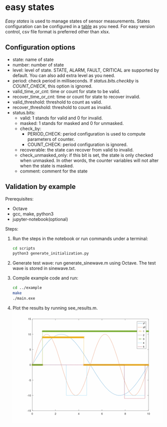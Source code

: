 # easy states

*Easy states* is used to manage states of sensor measurements.
States configuration can be configured in a [table](https://github.com/donghao2nanjing/easy_states/blob/master/example/state.csv) as you need.
For easy version control, csv file format is preferred other than xlsx.

## Configuration options

- state: name of state
- number: number of state
- level: level of state. STATE, ALARM, FAULT, CRITICAL are supported by default. You can also add extra level as you need.
- period: check period in milliseconds. If *status.bits.checkby* is *COUNT_CHECK*, this option is ignored.
- valid_time_or_cnt: time or count for state to be valid.
- recover_time_or_cnt: time or count for state to recover invalid.
- valid_threshold: threshold to count as valid.
- recover_threshold: threshold to count as invalid.
- status.bits:
  - valid: 1 stands for valid and 0 for invalid.
  - masked: 1 stands for masked and 0 for unmasked.
  - check_by:
    - PERIOD_CHECK: period configuration is used to compute parameters of counter.
    - COUNT_CHECK: period configuration is ignored.
  - recoverable: the state can recover from valid to invalid.
  - check_unmasked_only: if this bit is set, the state is only checked when unmasked. In other words, the counter variables will not alter when the state is masked.
  - comment: comment for the state

## Validation by example

Prerequisites:

- Octave
- gcc, make, python3
- jupyter-notebook(optional)

Steps:

1. Run the steps in the notebook or run commands under a terminal:

    ```bash
    cd scripts
    python3 generate_initialization.py
    ```

2. Generate test wave: run generate_sinewave.m using Octave. The test wave is stored in sinewave.txt.

3. Compile example code and run:

    ```bash
    cd ../example
    make
    ./main.exe
    ```

4. Plot the results by running see_results.m.
    ![states wave](./example/states_wave.gif)
